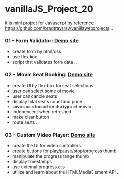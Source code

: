 # vanillaJS_Project_20

it is mini project for Javascript
by reference: https://github.com/bradtraversy/vanillawebprojects
..

### 01 - Form Validator: [Demo site](https://htmlpreview.github.io/?https://github.com/malbong/vanillaJS_Project_20/blob/main/01_FormValidator/index.html)

- create form by html/css
- use flex box
- script that validates form data
  ..

### 02 - Movie Seat Booking: [Demo site](https://htmlpreview.github.io/?https://github.com/malbong/vanillaJS_Project_20/blob/main/02_MovieSeatBooking/index.html)

- create UI by flex box for seat selections
- user can select some of movie
- user can cancle seats
- display total seats count and price
- save seats based on the type of movie
- Independent when refreshed
- make clear button
- route seats
  ..

### 03 - Custom Video Player: [Demo site](https://htmlpreview.github.io/?https://github.com/malbong/vanillaJS_Project_20/blob/main/03_CustomVideoPlayer/index.html)

- create the UI for video controllers
- create buttons for play/pause/stop/progress thumb
- manipulate the progress range thumb
- display timestamps
- use external progress.css
- utilize and learn about the HTMLMediaElement API
  ..

